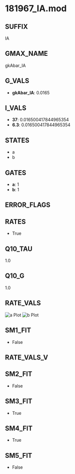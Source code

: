 # 181967_IA.mod

## SUFFIX

IA

## GMAX_NAME

gkAbar_IA

## G_VALS

- **gkAbar_IA**: 0.0165

## I_VALS

- **37**: 0.016500417844965354
- **6.3**: 0.016500417844965354

## STATES

- a
- b

## GATES

- **a**: 1
- **b**: 1

## ERROR_FLAGS


## RATES

- True

## Q10_TAU

1.0

## Q10_G

1.0

## RATE_VALS

![a Plot](/Users/pbozelos/Dropbox/icg-Chai-Panos/supermodels/output_markdown_files/K/181967_IA.mod/images/a.png)
![b Plot](/Users/pbozelos/Dropbox/icg-Chai-Panos/supermodels/output_markdown_files/K/181967_IA.mod/images/b.png)

## SM1_FIT

- False

## RATE_VALS_V

## SM2_FIT

- False

## SM3_FIT

- True

## SM4_FIT

- True

## SM5_FIT

- False

